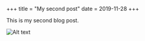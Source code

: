 +++
title = "My second post"
date = 2019-11-28
+++

This is my second blog post.

![Alt text](/images/fire.jpg)